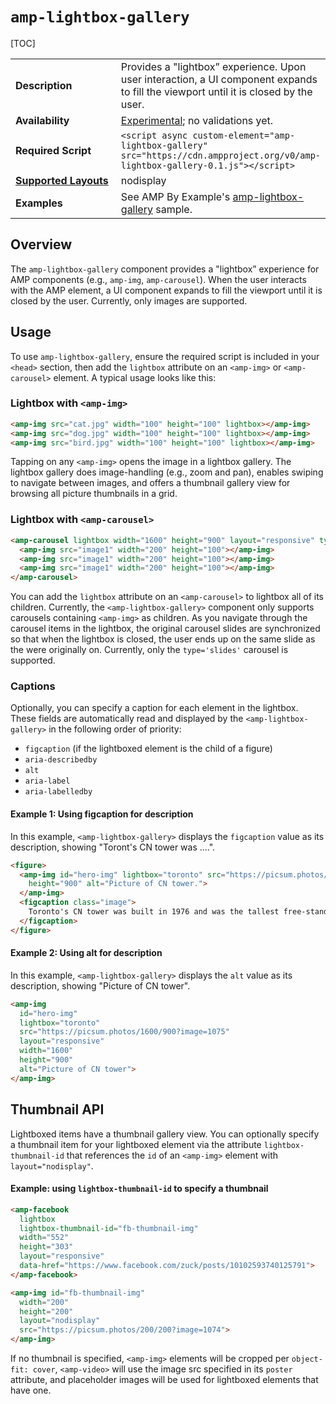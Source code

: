 <!---
Copyright 2018 The AMP HTML Authors. All Rights Reserved.

Licensed under the Apache License, Version 2.0 (the "License");
you may not use this file except in compliance with the License.
You may obtain a copy of the License at

      http://www.apache.org/licenses/LICENSE-2.0

Unless required by applicable law or agreed to in writing, software
distributed under the License is distributed on an "AS-IS" BASIS,
WITHOUT WARRANTIES OR CONDITIONS OF ANY KIND, either express or implied.
See the License for the specific language governing permissions and
limitations under the License.
-->

# <a name="amp-lightbox-gallery"></a> `amp-lightbox-gallery`
[TOC]

<table>
  <tr>
    <td width="40%"><strong>Description</strong></td>
    <td>Provides a "lightbox” experience. Upon user interaction, a UI component expands to fill the viewport until it is closed by the user.</td>
  </tr>
   <tr>
    <td width="40%"><strong>Availability</strong></td>
    <td><a href="https://www.ampproject.org/docs/reference/experimental.html">Experimental</a>; no validations yet.</td>
  </tr>
  <tr>
    <td width="40%"><strong>Required Script</strong></td>
    <td><code>&lt;script async custom-element="amp-lightbox-gallery" src="https://cdn.ampproject.org/v0/amp-lightbox-gallery-0.1.js">&lt;/script></code></td>
  </tr>
  <tr>
    <td class="col-fourty"><strong><a href="https://www.ampproject.org/docs/guides/responsive/control_layout.html">Supported Layouts</a></strong></td>
    <td>nodisplay</td>
  </tr>
  <tr>
    <td width="40%"><strong>Examples</strong></td>
    <td>See AMP By Example's <a href="https://ampbyexample.com/components/amp-lightbox-gallery/">amp-lightbox-gallery</a> sample.</td>
  </tr>
</table>

## Overview

The `amp-lightbox-gallery` component provides a "lightbox” experience for AMP components (e.g., `amp-img`, `amp-carousel`). When the user interacts with the AMP element, a UI component expands to fill the viewport until it is closed by the user. Currently, only images are supported.

## Usage

To use `amp-lightbox-gallery`, ensure the required script is included in your `<head>` section, then add the `lightbox` attribute on an `<amp-img>` or `<amp-carousel>` element. A typical usage looks like this:

### Lightbox with `<amp-img>`

```html
<amp-img src="cat.jpg" width="100" height="100" lightbox></amp-img>
<amp-img src="dog.jpg" width="100" height="100" lightbox></amp-img>
<amp-img src="bird.jpg" width="100" height="100" lightbox></amp-img>
```

Tapping on any `<amp-img>` opens the image in a lightbox gallery. The lightbox gallery does image-handling (e.g., zoom and pan), enables swiping to navigate between images, and offers a thumbnail gallery view for browsing all picture thumbnails in a grid.

### Lightbox with `<amp-carousel>`

```html
<amp-carousel lightbox width="1600" height="900" layout="responsive" type="slides">
  <amp-img src="image1" width="200" height="100"></amp-img>
  <amp-img src="image1" width="200" height="100"></amp-img>
  <amp-img src="image1" width="200" height="100"></amp-img>
</amp-carousel>
```

You can add the `lightbox` attribute on an `<amp-carousel>` to lightbox all of its children. Currently, the `<amp-lightbox-gallery>` component only supports carousels containing `<amp-img>` as children. As you navigate through the carousel items in the lightbox, the original carousel slides are synchronized so that when the lightbox is closed, the user ends up on the same slide as the were originally on. Currently, only the `type='slides'` carousel is supported.

### Captions

Optionally, you can specify a caption for each element in the lightbox. These fields are automatically read and displayed by the `<amp-lightbox-gallery>` in the following order of priority:

- `figcaption` (if the lightboxed element is the child of a figure)
- `aria-describedby`
- `alt`
- `aria-label`
- `aria-labelledby`

#### Example 1: Using figcaption for description

In this example, `<amp-lightbox-gallery>` displays the `figcaption` value as its description, showing "Toront's CN tower was ....".

```html
<figure>
  <amp-img id="hero-img" lightbox="toronto" src="https://picsum.photos/1600/900?image=1075" layout="responsive" width="1600"
    height="900" alt="Picture of CN tower.">
  </amp-img>
  <figcaption class="image">
    Toronto's CN tower was built in 1976 and was the tallest free-standing structure until 2007.
  </figcaption>
</figure>
```

#### Example 2: Using alt for description

In this example, `<amp-lightbox-gallery>` displays the `alt` value as its description, showing "Picture of CN tower".
```html
<amp-img
  id="hero-img"
  lightbox="toronto"
  src="https://picsum.photos/1600/900?image=1075"
  layout="responsive"
  width="1600"
  height="900"
  alt="Picture of CN tower">
</amp-img>
```

## Thumbnail API
Lightboxed items have a thumbnail gallery view. You can optionally specify a thumbnail item for your lightboxed element via the attribute `lightbox-thumbnail-id` that references the `id` of an `<amp-img>` element with `layout="nodisplay"`.

#### Example: using `lightbox-thumbnail-id` to specify a thumbnail

```html
<amp-facebook
  lightbox
  lightbox-thumbnail-id="fb-thumbnail-img"
  width="552"
  height="303"
  layout="responsive"
  data-href="https://www.facebook.com/zuck/posts/10102593740125791">
</amp-facebook>

<amp-img id="fb-thumbnail-img"
  width="200"
  height="200"
  layout="nodisplay"
  src="https://picsum.photos/200/200?image=1074">
</amp-img>
```

If no thumbnail is specified, `<amp-img>` elements will be cropped per `object-fit: cover`, `<amp-video>` will use the image src specified in its `poster` attribute, and placeholder images will be used for lightboxed elements that have one.

